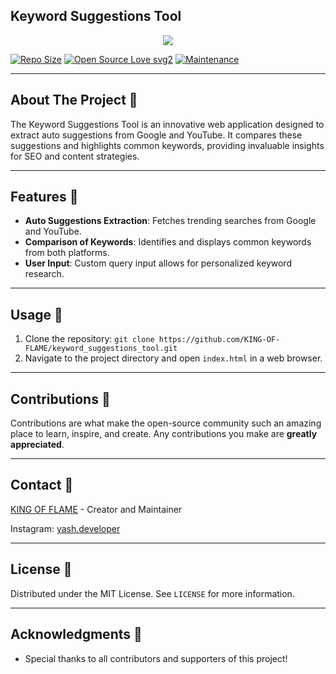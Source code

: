 ## Keyword Suggestions Tool

<p align="center">
  <img src="LINK_TO_YOUR_LOGO_IMAGE">
</p>

[![Repo Size](https://img.shields.io/github/repo-size/KING-OF-FLAME/keyword_suggestions_tool?style=flat-square&color=orange)](https://github.com/KING-OF-FLAME/keyword_suggestions_tool)
[![Open Source Love svg2](https://badges.frapsoft.com/os/v2/open-source.svg?v=103)](https://github.com/KING-OF-FLAME/keyword_suggestions_tool)
[![Maintenance](https://img.shields.io/badge/Maintained%3F-yes-green.svg)](https://github.com/KING-OF-FLAME/keyword_suggestions_tool/graphs/commit-activity)

-------------------------------------------------

## About The Project 📍

The Keyword Suggestions Tool is an innovative web application designed to extract auto suggestions from Google and YouTube. It compares these suggestions and highlights common keywords, providing invaluable insights for SEO and content strategies.

-------------------------------------------------

## Features 📍

- **Auto Suggestions Extraction**: Fetches trending searches from Google and YouTube.
- **Comparison of Keywords**: Identifies and displays common keywords from both platforms.
- **User Input**: Custom query input allows for personalized keyword research.

-------------------------------------------------

## Usage 📍

1. Clone the repository: `git clone https://github.com/KING-OF-FLAME/keyword_suggestions_tool.git`
2. Navigate to the project directory and open `index.html` in a web browser.

-------------------------------------------------

## Contributions 📍

Contributions are what make the open-source community such an amazing place to learn, inspire, and create. Any contributions you make are **greatly appreciated**.

-------------------------------------------------

## Contact 📍

[KING OF FLAME](https://github.com/KING-OF-FLAME) - Creator and Maintainer

Instagram: [yash.developer](https://instagram.com/yash.developer)

-------------------------------------------------

## License 📍

Distributed under the MIT License. See `LICENSE` for more information.

-------------------------------------------------

## Acknowledgments 📍

- Special thanks to all contributors and supporters of this project!

